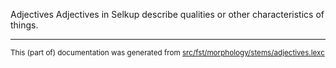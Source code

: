 Adjectives
Adjectives in Selkup describe qualities or other characteristics of things.

* * *

<small>This (part of) documentation was generated from [src/fst/morphology/stems/adjectives.lexc](https://github.com/giellalt/lang-sel/blob/main/src/fst/morphology/stems/adjectives.lexc)</small>
